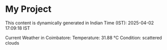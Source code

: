 # My Project

This content is dynamically generated in Indian Time (IST): 2025-04-02 17:09:18 IST


Current Weather in Coimbatore:
Temperature: 31.88 °C
Condition: scattered clouds
